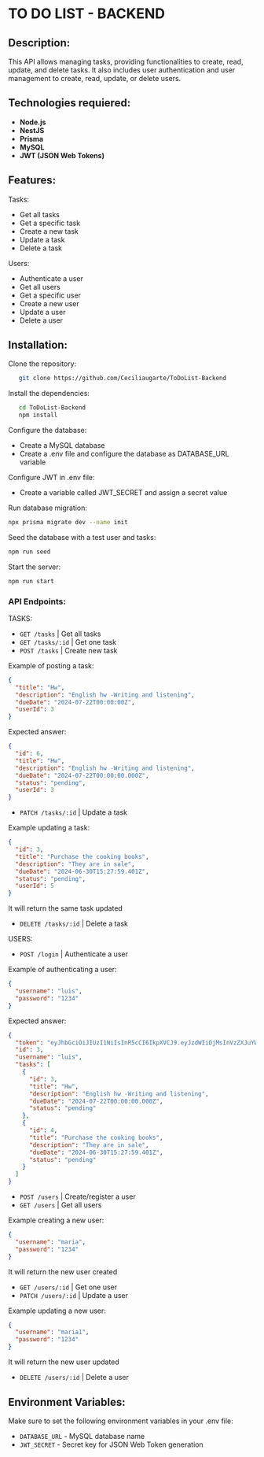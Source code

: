 # TO DO LIST - BACKEND

## Description:

This API allows managing tasks, providing functionalities to create, read, update, and delete tasks. It also includes user authentication and user management to create, read, update, or delete users.

## Technologies requiered:

- **Node.js**
- **NestJS**
- **Prisma**
- **MySQL**
- **JWT (JSON Web Tokens)**

## Features:

Tasks:

- Get all tasks
- Get a specific task
- Create a new task
- Update a task
- Delete a task

Users:

- Authenticate a user
- Get all users
- Get a specific user
- Create a new user
- Update a user
- Delete a user

## Installation:

Clone the repository:

```bash
   git clone https://github.com/Ceciliaugarte/ToDoList-Backend
```

Install the dependencies:

```bash
   cd ToDoList-Backend
   npm install
```

Configure the database:

- Create a MySQL database
- Create a .env file and configure the database as DATABASE_URL variable

Configure JWT in .env file:

- Create a variable called JWT_SECRET and assign a secret value

Run database migration:

```bash
npx prisma migrate dev --name init
```

Seed the database with a test user and tasks:

```bash
npm run seed
```

Start the server:

```bash
npm run start
```

### API Endpoints:

TASKS:

- `GET /tasks` | Get all tasks
- `GET /tasks/:id` | Get one task
- `POST /tasks` | Create new task

Example of posting a task:

```json
{
  "title": "Hw",
  "description": "English hw -Writing and listening",
  "dueDate": "2024-07-22T00:00:00Z",
  "userId": 3
}
```

Expected answer:

```json
{
  "id": 6,
  "title": "Hw",
  "description": "English hw -Writing and listening",
  "dueDate": "2024-07-22T00:00:00.000Z",
  "status": "pending",
  "userId": 3
}
```

- `PATCH /tasks/:id` | Update a task

Example updating a task:

```json
{
  "id": 3,
  "title": "Purchase the cooking books",
  "description": "They are in sale",
  "dueDate": "2024-06-30T15:27:59.401Z",
  "status": "pending",
  "userId": 5
}
```

It will return the same task updated

- `DELETE /tasks/:id` | Delete a task

USERS:

- `POST /login` | Authenticate a user

Example of authenticating a user:

```json
{
  "username": "luis",
  "password": "1234"
}
```

Expected answer:

```json
{
  "token": "eyJhbGciOiJIUzI1NiIsInR5cCI6IkpXVCJ9.eyJzdWIiOjMsInVzZXJuYW1lIjoidGluaSIsImlhdCI6MTcyMDMxMzMyNiwiZXhwIjoxNzIwMzI0MTI2fQ.JehhSBTe2GgWGR0rEp8lmf5eNhymyaCWGobAjD70Qvc",
  "id": 3,
  "username": "luis",
  "tasks": [
    {
      "id": 3,
      "title": "Hw",
      "description": "English hw -Writing and listening",
      "dueDate": "2024-07-22T00:00:00.000Z",
      "status": "pending"
    },
    {
      "id": 4,
      "title": "Purchase the cooking books",
      "description": "They are in sale",
      "dueDate": "2024-06-30T15:27:59.401Z",
      "status": "pending"
    }
  ]
}
```

- `POST /users` | Create/register a user
- `GET /users` | Get all users

Example creating a new user:

```json
{
  "username": "maria",
  "password": "1234"
}
```

It will return the new user created

- `GET /users/:id` | Get one user
- `PATCH /users/:id` | Update a user

Example updating a new user:

```json
{
  "username": "maria1",
  "password": "1234"
}
```

It will return the new user updated

- `DELETE /users/:id` | Delete a user

## Environment Variables:

Make sure to set the following environment variables in your .env file:

- `DATABASE_URL` - MySQL database name
- `JWT_SECRET` - Secret key for JSON Web Token generation
